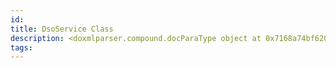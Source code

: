 ```yaml
---
id: 
title: DsoService Class
description: <doxmlparser.compound.docParaType object at 0x7168a74bf620>
tags:
---
```

